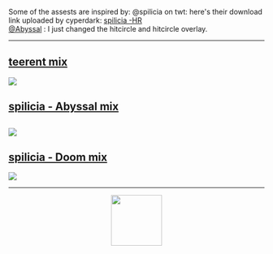Some of the assests are inspired by:
@spilicia on twt: here's their download link uploaded by cyperdark: <a href="https://skins.osuck.net/skins/4006?v=0"> spilicia -HR </a><br>
<a href="https://x.com/abibsal?lang=en"> @Abyssal</a> : I just changed the hitcircle and hitcircle overlay.

<hr>
<h2><a href="https://github.com/teerentt/skinhub/raw/refs/heads/main/players/teerent/teerent%20mix.osk">teerent mix</a></h2>
<img src="https://i.imgur.com/6E23r4b.jpeg"/>

<h2><a href="https://github.com/teerentt/skinhub/raw/main/players/teerent/spilicia%20-%20HR-%20Abyssal.osk">spilicia - Abyssal mix</a><h2>
<img src="https://i.imgur.com/3U91rJr.jpeg"/>

<h2><a href="https://github.com/teerentt/skinhub/raw/refs/heads/main/players/teerent/spilicia%20-%20HR%20-%20Doom.osk">spilicia - Doom mix</a></h2>
<img src="https://i.imgur.com/QKKGyfQ.jpeg"/><hr>
<div align="center" href="https://x.com/icanneverfc"><a><img src="https://i.imgur.com/K5KIzg1.png" width="100" height="100"></a></div>

